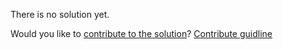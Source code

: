 
There is no solution yet.

Would you like to [contribute to the solution](https://github.com/BFEdev/BFE.dev-solutions/blob/main/problem/merge-sorted-arrays_en.md)? [Contribute guidline](https://github.com/BFEdev/BFE.dev-solutions#how-to-contribute)
